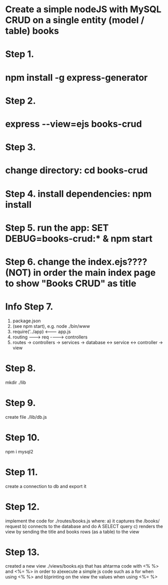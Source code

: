 # Create a simple nodeJS with MySQL CRUD on a single entity (model / table) books

# Step 1.
# npm install -g express-generator

# Step 2.
# express --view=ejs books-crud

# Step 3.
# change directory: cd books-crud

# Step 4. install dependencies: npm install

# Step 5. run the app: SET DEBUG=books-crud:* & npm start

# Step 6. change the index.ejs???? (NOT) in order the main index page to show "Books CRUD" as title

# Info Step 7.
1. package.json
2. (see npm start), e.g. node ./bin/www
3. require('../app) <--- app.js
4. routing ---> req ----> controllers
5. routes -> controllers -> services -> database <-> service <-> controller -> view

# Step 8.
mkdir ./lib

# Step 9.
create file ./lib/db.js

# Step 10.
npm i mysql2

# Step 11.
create a connection to db and export it 

# Step 12. 
implement the code for ./routes/books.js
where:
a) it captures the /books/ request
b) connects to the database and do A SELECT query
c) renders the view by sending the title and books rows (as a table) to the view

# Step 13.
created a new view ./views/books.ejs
that has ahtarma code with <% %> and <%= %> in order to
a)execute a simple js code such as a for when using <% %> and
b)printing on the view the values when using <%= %>